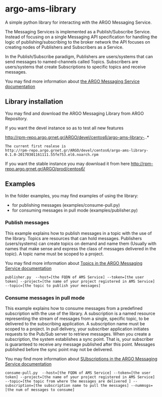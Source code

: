 # argo-ams-library

A simple python library for interacting with the ARGO Messaging Service. 

The Messaging Services is implemented as a Publish/Subscribe Service. Instead of focusing on a single Messaging API specification for handling the logic of publishing/subscribing to the broker network the API focuses on creating nodes of Publishers and Subscribers as a Service.

In the Publish/Subscribe paradigm, Publishers are users/systems that can send messages to named-channels called Topics. Subscribers are users/systems that create Subscriptions to specific topics and receive messages.

You may find more information about [the ARGO Messaging Service documentation](http://argoeu.github.io/messaging/v1/)

## Library installation 

You may find and download the ARGO Messaging Library from ARGO Repository.

If you want the devel instance so as to test all new features 
 
 http://rpm-repo.argo.grnet.gr/ARGO/devel/centos6/argo-ams-library-*.*.*
 
 ```
 The current first realese is
 http://rpm-repo.argo.grnet.gr/ARGO/devel/centos6/argo-ams-library-0.1.0-20170301161111.55fe753.el6.noarch.rpm
 ```

If you want the stable instance you may download it from here
http://rpm-repo.argo.grnet.gr/ARGO/prod/centos6/


## Examples

In the folder examples, you may find examples of using the library:
 
 - for publishing messages (examples/consume-pull.py)
 - for consuming messages in pull mode (examples/publisher.py)
 
 ### Publish messages
 
 This example explains how to publish messages in a topic with the use of the library. Topics are resources that can hold messages. Publishers (users/systems) can create topics on demand and name them (Usually with names that make sense and express the class of messages delivered in the topic). A topic name must be scoped to a project.
 
 You may find more information about [Topics in the ARGO Messaging Service documentation](http://argoeu.github.io/messaging/v1/api_topics/)
 
 ```
 publisher.py  --host=[the FQDN of AMS Service] --token=[the user token] --project=[the name of your project registered in AMS Service] --topic=[the topic to publish your messages]
 ```
 
 
 ### Consume messages in pull mode 
 
 This example explains how to consume messages from a predefined subscription with the use of the library. A subscription is a named resource representing the stream of messages from a single, specific topic, to be delivered to the subscribing application. A subscription name  must be scoped to a project. In pull delivery, your subscriber application initiates requests to the Pub/Sub server to retrieve messages. When you create a subscription, the system establishes a sync point. That is, your subscriber is guaranteed to receive any message published after this point. Messages published before the sync point may not be delivered.
 
 You may find more information about [SUbscriptions in the ARGO Messaging Service documentation](http://argoeu.github.io/messaging/v1/api_subs/)
 
 ```
 consume-pull.py  --host=[the FQDN of AMS Service] --token=[the user token] --project=[the name of your project registered in AMS Service] --topic=[the topic from where the messages are delivered ] --subscription=[the subscription name to pull the messages] --nummsgs=[the num of messages to consume]

 ```
 
 
 
 
